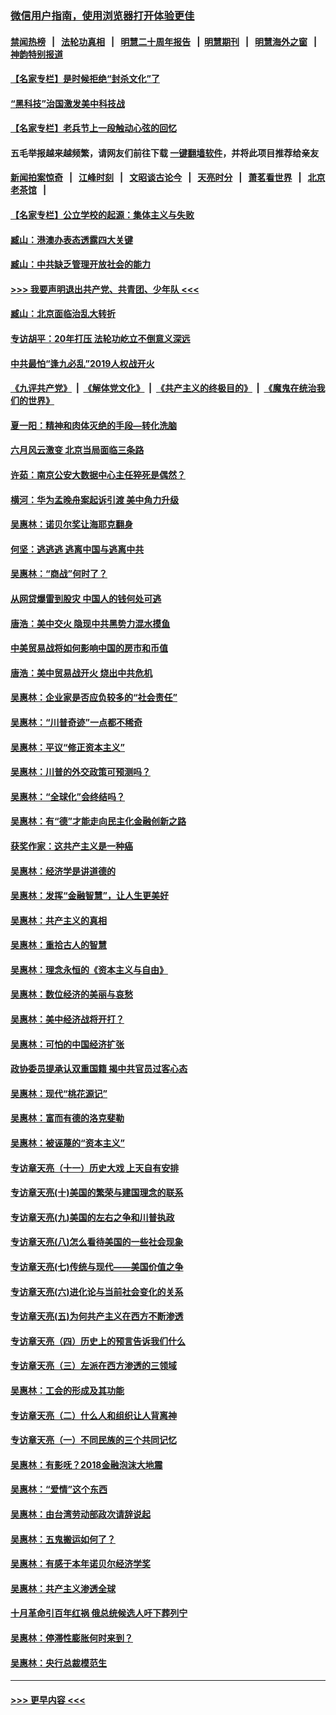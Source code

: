 ### [微信用户指南，使用浏览器打开体验更佳](https://github.com/gfw-breaker/banned-news1/blob/master/indexes/wechat-guide.md?t=0)
#### [禁闻热榜](热点新闻.md?t=0)  &nbsp;&nbsp;|&nbsp;&nbsp; [法轮功真相](https://github.com/gfw-breaker/truth/blob/master/README.md?t=0) &nbsp;&nbsp;|&nbsp;&nbsp; [明慧二十周年报告](https://github.com/gfw-breaker/mh-reports/blob/master/README.md?t=0) &nbsp;&nbsp;|&nbsp;&nbsp;[明慧期刊](https://github.com/gfw-breaker/mh-qikan) &nbsp;&nbsp;|&nbsp;&nbsp; [明慧海外之窗](https://github.com/gfw-breaker/mh-news/blob/master/README.md?t=0) &nbsp;&nbsp;|&nbsp;&nbsp; [神韵特别报道](https://github.com/gfw-breaker/mh-news/blob/master/shenyun.md?t=0)
#### [【名家专栏】是时候拒绝“封杀文化”了](../pages/nsc423/n11814093.md?t=02132033) 
#### [“黑科技”治国激发美中科技战](../pages/nsc423/n11638056.md?t=02132033) 
#### [【名家专栏】老兵节上一段触动心弦的回忆](../pages/nsc423/n11646016.md?t=02132033) 
#### 五毛举报越来越频繁，请网友们前往下载 [一键翻墙软件](https://github.com/gfw-breaker/ssr-accounts)，并将此项目推荐给亲友
#### [新闻拍案惊奇](https://github.com/gfw-breaker/banned-news1/blob/master/pages/link4.md) &nbsp;&nbsp;|&nbsp;&nbsp; [江峰时刻](https://github.com/gfw-breaker/banned-news1/blob/master/pages/link4.md) &nbsp;&nbsp;|&nbsp;&nbsp; [文昭谈古论今](https://github.com/gfw-breaker/banned-news1/blob/master/pages/link4.md) &nbsp;&nbsp;|&nbsp;&nbsp; [天亮时分](https://github.com/gfw-breaker/banned-news1/blob/master/pages/link4.md) &nbsp;&nbsp;|&nbsp;&nbsp; [萧茗看世界](https://github.com/gfw-breaker/banned-news1/blob/master/pages/link4.md) &nbsp;&nbsp;|&nbsp;&nbsp; [北京老茶馆](https://github.com/gfw-breaker/banned-news1/blob/master/pages/link4.md) &nbsp;&nbsp;|&nbsp;&nbsp; 
#### [【名家专栏】公立学校的起源：集体主义与失败](../pages/nsc423/n11601833.md?t=02132033) 
#### [臧山：港澳办表态透露四大关键](../pages/nsc423/n11421628.md?t=02132033) 
#### [臧山：中共缺乏管理开放社会的能力](../pages/nsc423/n11407457.md?t=02132033) 
#### [>>> 我要声明退出共产党、共青团、少年队 <<<](https://github.com/begood0513/goodnews/blob/master/quit/letter.md) 
#### [臧山：北京面临治乱大转折](../pages/nsc423/n11406895.md?t=02132033) 
#### [专访胡平：20年打压 法轮功屹立不倒意义深远](../pages/nsc423/n11398800.md?t=02132033) 
#### [中共最怕“逢九必乱”2019人权战开火](../pages/nsc423/n11385248.md?t=02132033) 
#### [《九评共产党》](https://github.com/begood0513/9ping.md/blob/master/README.md) &nbsp;|&nbsp; [《解体党文化》](../../../../jtdwh.md/blob/master/README.md)  &nbsp;|&nbsp; [《共产主义的终极目的》](../../../../gczydzjmd.md/blob/master/README.md) &nbsp;|&nbsp; [《魔鬼在统治我们的世界》](../../../../mgztzwmdsj.md/blob/master/README.md) 
#### [夏一阳：精神和肉体灭绝的手段—转化洗脑](../pages/nsc423/n11368250.md?t=02132033) 
#### [六月风云激变 北京当局面临三条路](../pages/nsc423/n11313668.md?t=02132033) 
#### [许茹：南京公安大数据中心主任猝死是偶然？](../pages/nsc423/n11064744.md?t=02132033) 
#### [横河：华为孟晚舟案起诉引渡 美中角力升级](../pages/nsc423/n11027230.md?t=02132033) 
#### [吴惠林：诺贝尔奖让海耶克翻身](../pages/nsc423/n10890049.md?t=02132033) 
#### [何坚：逃逃逃 逃离中国与逃离中共](../pages/nsc423/n10592891.md?t=02132033) 
#### [吴惠林：“商战”何时了？](../pages/nsc423/n10573558.md?t=02132033) 
#### [从网贷爆雷到股灾 中国人的钱何处可逃](../pages/nsc423/n10572800.md?t=02132033) 
#### [唐浩：美中交火 隐现中共黑势力混水摸鱼](../pages/nsc423/n10544040.md?t=02132033) 
#### [中美贸易战将如何影响中国的房市和币值](../pages/nsc423/n10543697.md?t=02132033) 
#### [唐浩：美中贸易战开火 烧出中共危机](../pages/nsc423/n10540126.md?t=02132033) 
#### [吴惠林：企业家是否应负较多的“社会责任”](../pages/nsc423/n10535022.md?t=02132033) 
#### [吴惠林：“川普奇迹”一点都不稀奇](../pages/nsc423/n10512808.md?t=02132033) 
#### [吴惠林：平议“修正资本主义”](../pages/nsc423/n10495724.md?t=02132033) 
#### [吴惠林：川普的外交政策可预测吗？](../pages/nsc423/n10462387.md?t=02132033) 
#### [吴惠林：“全球化”会终结吗？](../pages/nsc423/n10452838.md?t=02132033) 
#### [吴惠林：有“德”才能走向民主化金融创新之路](../pages/nsc423/n10432292.md?t=02132033) 
#### [获奖作家：这共产主义是一种癌](../pages/nsc423/n10431541.md?t=02132033) 
#### [吴惠林：经济学是讲道德的](../pages/nsc423/n10398014.md?t=02132033) 
#### [吴惠林：发挥“金融智慧”，让人生更美好](../pages/nsc423/n10375019.md?t=02132033) 
#### [吴惠林：共产主义的真相](../pages/nsc423/n10351394.md?t=02132033) 
#### [吴惠林：重拾古人的智慧](../pages/nsc423/n10337691.md?t=02132033) 
#### [吴惠林：理念永恒的《资本主义与自由》](../pages/nsc423/n10316274.md?t=02132033) 
#### [吴惠林：数位经济的美丽与哀愁](../pages/nsc423/n10292946.md?t=02132033) 
#### [吴惠林：美中经济战将开打？](../pages/nsc423/n10258825.md?t=02132033) 
#### [吴惠林：可怕的中国经济扩张](../pages/nsc423/n10219147.md?t=02132033) 
#### [政协委员提承认双重国籍 揭中共官员过客心态](../pages/nsc423/n10208809.md?t=02132033) 
#### [吴惠林：现代“桃花源记”](../pages/nsc423/n10185234.md?t=02132033) 
#### [吴惠林：富而有德的洛克斐勒](../pages/nsc423/n10142264.md?t=02132033) 
#### [吴惠林：被诬蔑的“资本主义”](../pages/nsc423/n10124816.md?t=02132033) 
#### [专访章天亮（十一）历史大戏 上天自有安排](../pages/nsc423/n10094905.md?t=02132033) 
#### [专访章天亮(十)美国的繁荣与建国理念的联系](../pages/nsc423/n10094899.md?t=02132033) 
#### [专访章天亮(九)美国的左右之争和川普执政](../pages/nsc423/n10094889.md?t=02132033) 
#### [专访章天亮(八)怎么看待美国的一些社会现象](../pages/nsc423/n10094857.md?t=02132033) 
#### [专访章天亮(七)传统与现代——美国价值之争](../pages/nsc423/n10093140.md?t=02132033) 
#### [专访章天亮(六)进化论与当前社会变化的关系](../pages/nsc423/n10092036.md?t=02132033) 
#### [专访章天亮(五)为何共产主义在西方不断渗透](../pages/nsc423/n10083620.md?t=02132033) 
#### [专访章天亮（四）历史上的预言告诉我们什么](../pages/nsc423/n10083606.md?t=02132033) 
#### [专访章天亮（三）左派在西方渗透的三领域](../pages/nsc423/n10081115.md?t=02132033) 
#### [吴惠林：工会的形成及其功能](../pages/nsc423/n10080633.md?t=02132033) 
#### [专访章天亮（二）什么人和组织让人背离神](../pages/nsc423/n10076637.md?t=02132033) 
#### [专访章天亮（一）不同民族的三个共同记忆](../pages/nsc423/n10074188.md?t=02132033) 
#### [吴惠林：有影呒？2018金融泡沫大地震](../pages/nsc423/n10040534.md?t=02132033) 
#### [吴惠林：“爱情”这个东西](../pages/nsc423/n10019423.md?t=02132033) 
#### [吴惠林：由台湾劳动部政次请辞说起](../pages/nsc423/n9979679.md?t=02132033) 
#### [吴惠林：五鬼搬运如何了？](../pages/nsc423/n9925338.md?t=02132033) 
#### [吴惠林：有感于本年诺贝尔经济学奖](../pages/nsc423/n9871883.md?t=02132033) 
#### [吴惠林：共产主义渗透全球](../pages/nsc423/n9812748.md?t=02132033) 
#### [十月革命引百年红祸 俄总统候选人吁下葬列宁](../pages/nsc423/n9810182.md?t=02132033) 
#### [吴惠林：停滞性膨胀何时来到？](../pages/nsc423/n9764136.md?t=02132033) 
#### [吴惠林：央行总裁模范生](../pages/nsc423/n9728134.md?t=02132033) 

----
#### [ >>> 更早内容 <<< ](../indexes/nsc423-earlier.md)
